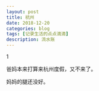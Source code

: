 ```yaml
---
layout: post
title: 杭州
date: 2018-12-20
categories: blog
tags: [记录生活的点点滴滴]
description: 流水账
---
```


1 

爸妈本来打算来杭州度假，又不来了。

妈妈的腿还没好。



